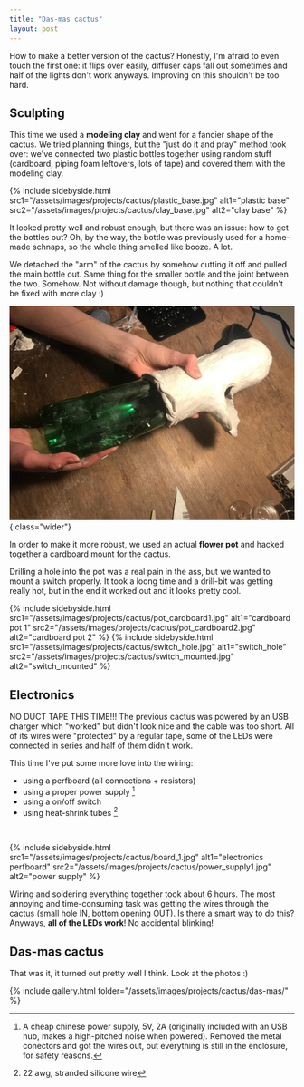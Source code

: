```yaml
---
title: "Das-mas cactus"
layout: post
---
```


How to make a better version of the cactus? Honestly, I'm afraid to even touch the first one: it flips over easily, diffuser caps fall out sometimes and half of the lights don't work anyways. Improving on this shouldn't be too hard.

## Sculpting

This time we used a **modeling clay** and went for a fancier shape of the cactus. We tried planning things, but the "just do it and pray" method took over: we've connected two plastic bottles together using random stuff (cardboard, piping foam leftovers, lots of tape) and covered them with the modeling clay.

{% include sidebyside.html 
    src1="/assets/images/projects/cactus/plastic_base.jpg"  alt1="plastic base"
    src2="/assets/images/projects/cactus/clay_base.jpg"     alt2="clay base"
%}

It looked pretty well and robust enough, but there was an issue: how to get the bottles out? Oh, by the way, the bottle was previously used for a home-made schnaps, so the whole thing smelled like booze. A lot.

We detached the "arm" of the cactus by somehow cutting it off and pulled the main bottle out. Same thing for the smaller bottle and the joint between the two. Somehow. Not without damage though, but nothing that couldn't be fixed with more clay :)

![pulling out the bottle](/assets/images/projects/cactus/bottle_pull_out.jpg){:class="wider"}

In order to make it more robust, we used an actual **flower pot** and hacked together a cardboard mount for the cactus.  

Drilling a hole into the pot was a real pain in the ass, but we wanted to mount a switch properly. It took a loong time and a drill-bit was getting really hot, but in the end it worked out and it looks pretty cool.

{% include sidebyside.html 
    src1="/assets/images/projects/cactus/pot_cardboard1.jpg"       alt1="cardboard pot 1"
    src2="/assets/images/projects/cactus/pot_cardboard2.jpg"    alt2="cardboard pot 2"
%}
{% include sidebyside.html 
    src1="/assets/images/projects/cactus/switch_hole.jpg"       alt1="switch_hole"
    src2="/assets/images/projects/cactus/switch_mounted.jpg"    alt2="switch_mounted"
%}

## Electronics

NO DUCT TAPE THIS TIME!!! The previous cactus was powered by an USB charger which "worked" but didn't look nice and the cable was too short. All of its wires were "protected" by a regular tape, some of the LEDs were connected in series and half of them didn't work. 

This time I've put some more love into the wiring:

- using a perfboard (all connections + resistors)
- using a proper power supply [^1]
- using a on/off switch
- using heat-shrink tubes [^2]

<br>

{% include sidebyside.html 
    src1="/assets/images/projects/cactus/board_1.jpg"         alt1="electronics perfboard"
    src2="/assets/images/projects/cactus/power_supply1.jpg"   alt2="power supply"
%}

Wiring and soldering everything together took about 6 hours. The most annoying and time-consuming task was getting the wires through the cactus (small hole IN, bottom opening OUT). Is there a smart way to do this? Anyways, **all of the LEDs work**! No accidental blinking!

[^1]: A cheap chinese power supply, 5V, 2A (originally included with an USB hub, makes a high-pitched noise when powered). Removed the metal conectors and got the wires out, but everything is still in the enclosure, for safety reasons.
[^2]: 22 awg, stranded silicone wire



## Das-mas cactus

That was it, it turned out pretty well I think. Look at the photos :)

{% include gallery.html folder="/assets/images/projects/cactus/das-mas/" %}